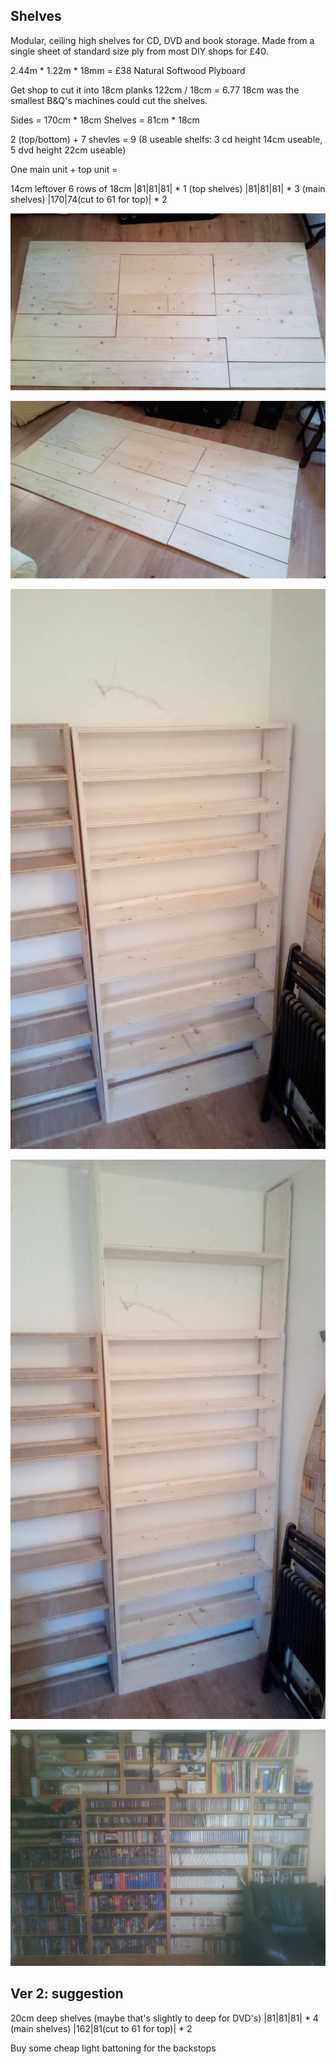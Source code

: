 Shelves
-------

Modular, ceiling high shelves for CD, DVD and book storage.
Made from a single sheet of standard size ply from most DIY shops for £40.

2.44m * 1.22m * 18mm = £38 Natural Softwood Plyboard

Get shop to cut it into 18cm planks
122cm / 18cm = 6.77
18cm was the smallest B&Q's machines could cut the shelves.


Sides = 170cm * 18cm
Shelves = 81cm * 18cm

2 (top/bottom) + 7 shevles = 9
(8 useable shelfs: 3 cd height 14cm useable, 5 dvd height 22cm useable)

One main unit + top unit =

14cm leftover
6 rows of 18cm
|81|81|81| * 1 (top shelves)
|81|81|81| * 3 (main shelves)
|170|74(cut to 61 for top)| * 2

![floor1](images/plyFloorCut1.jpg)

![floor2](images/plyFloorCut2.jpg)

![shelves2](images/plyShelves2.jpg)

![shelves1](images/plyShelves1.jpg)

![shelvesOld](images/retro_shelfs.jpg)


Ver 2: suggestion
-----------------

20cm deep shelves (maybe that's slightly to deep for DVD's)
|81|81|81| * 4 (main shelves)
|162|81(cut to 61 for top)| * 2

Buy some cheap light battoning for the backstops
